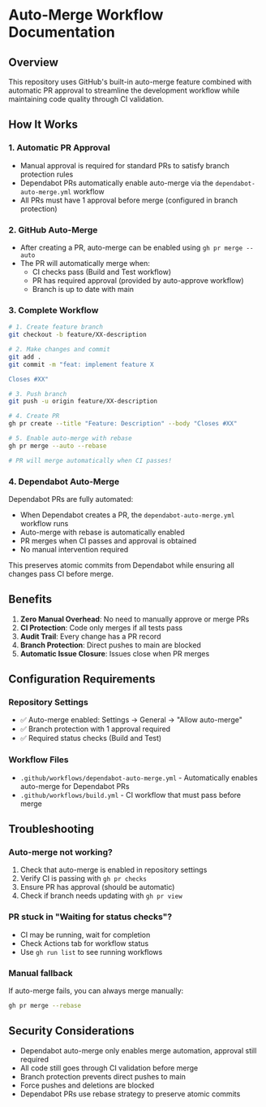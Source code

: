 # Auto-Merge Workflow Documentation

## Overview

This repository uses GitHub's built-in auto-merge feature combined with automatic PR approval to streamline
the development workflow while maintaining code quality through CI validation.

## How It Works

### 1. Automatic PR Approval

- Manual approval is required for standard PRs to satisfy branch protection rules
- Dependabot PRs automatically enable auto-merge via the `dependabot-auto-merge.yml` workflow
- All PRs must have 1 approval before merge (configured in branch protection)

### 2. GitHub Auto-Merge

- After creating a PR, auto-merge can be enabled using `gh pr merge --auto`
- The PR will automatically merge when:
  - CI checks pass (Build and Test workflow)
  - PR has required approval (provided by auto-approve workflow)
  - Branch is up to date with main

### 3. Complete Workflow

```bash
# 1. Create feature branch
git checkout -b feature/XX-description

# 2. Make changes and commit
git add .
git commit -m "feat: implement feature X

Closes #XX"

# 3. Push branch
git push -u origin feature/XX-description

# 4. Create PR
gh pr create --title "Feature: Description" --body "Closes #XX"

# 5. Enable auto-merge with rebase
gh pr merge --auto --rebase

# PR will merge automatically when CI passes!
```

### 4. Dependabot Auto-Merge

Dependabot PRs are fully automated:

- When Dependabot creates a PR, the `dependabot-auto-merge.yml` workflow runs
- Auto-merge with rebase is automatically enabled
- PR merges when CI passes and approval is obtained
- No manual intervention required

This preserves atomic commits from Dependabot while ensuring all changes pass CI before merge.

## Benefits

1. **Zero Manual Overhead**: No need to manually approve or merge PRs
2. **CI Protection**: Code only merges if all tests pass
3. **Audit Trail**: Every change has a PR record
4. **Branch Protection**: Direct pushes to main are blocked
5. **Automatic Issue Closure**: Issues close when PR merges

## Configuration Requirements

### Repository Settings

- ✅ Auto-merge enabled: Settings → General → "Allow auto-merge"
- ✅ Branch protection with 1 approval required
- ✅ Required status checks (Build and Test)

### Workflow Files

- `.github/workflows/dependabot-auto-merge.yml` - Automatically enables auto-merge for Dependabot PRs
- `.github/workflows/build.yml` - CI workflow that must pass before merge

## Troubleshooting

### Auto-merge not working?

1. Check that auto-merge is enabled in repository settings
2. Verify CI is passing with `gh pr checks`
3. Ensure PR has approval (should be automatic)
4. Check if branch needs updating with `gh pr view`

### PR stuck in "Waiting for status checks"?

- CI may be running, wait for completion
- Check Actions tab for workflow status
- Use `gh run list` to see running workflows

### Manual fallback

If auto-merge fails, you can always merge manually:

```bash
gh pr merge --rebase
```

## Security Considerations

- Dependabot auto-merge only enables merge automation, approval still required
- All code still goes through CI validation before merge
- Branch protection prevents direct pushes to main
- Force pushes and deletions are blocked
- Dependabot PRs use rebase strategy to preserve atomic commits
